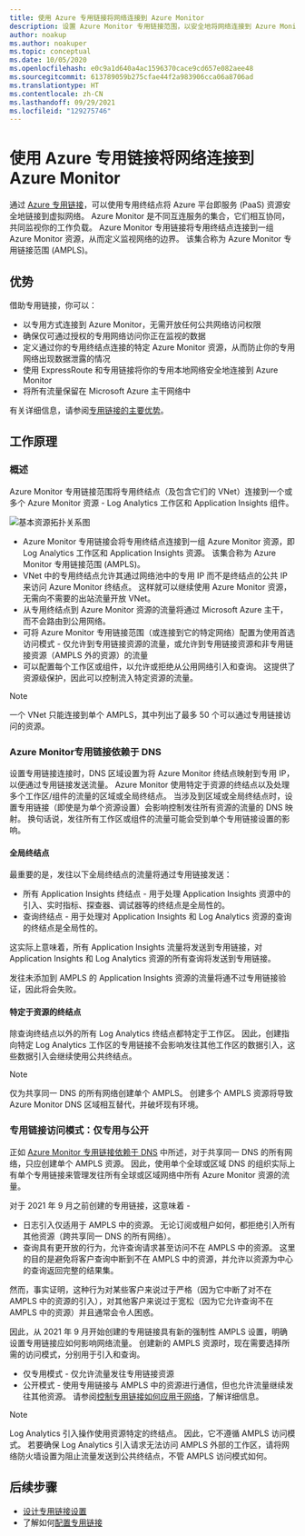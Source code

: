 ```yaml
---
title: 使用 Azure 专用链接将网络连接到 Azure Monitor
description: 设置 Azure Monitor 专用链接范围，以安全地将网络连接到 Azure Monitor。
author: noakup
ms.author: noakuper
ms.topic: conceptual
ms.date: 10/05/2020
ms.openlocfilehash: e0c9a1d640a4ac1596370cace9cd657e082aee48
ms.sourcegitcommit: 613789059b275cfae44f2a983906cca06a8706ad
ms.translationtype: HT
ms.contentlocale: zh-CN
ms.lasthandoff: 09/29/2021
ms.locfileid: "129275746"
---
```

# <a name="use-azure-private-link-to-connect-networks-to-azure-monitor"></a>使用 Azure 专用链接将网络连接到 Azure Monitor

通过 [Azure 专用链接](../../private-link/private-link-overview.md)，可以使用专用终结点将 Azure 平台即服务 (PaaS) 资源安全地链接到虚拟网络。 Azure Monitor 是不同互连服务的集合，它们相互协同，共同监视你的工作负载。 Azure Monitor 专用链接将专用终结点连接到一组 Azure Monitor 资源，从而定义监视网络的边界。 该集合称为 Azure Monitor 专用链接范围 (AMPLS)。


## <a name="advantages"></a>优势

借助专用链接，你可以：

- 以专用方式连接到 Azure Monitor，无需开放任何公共网络访问权限
- 确保仅可通过授权的专用网络访问你正在监视的数据
- 定义通过你的专用终结点连接的特定 Azure Monitor 资源，从而防止你的专用网络出现数据泄露的情况
- 使用 ExpressRoute 和专用链接将你的专用本地网络安全地连接到 Azure Monitor
- 将所有流量保留在 Microsoft Azure 主干网络中

有关详细信息，请参阅[专用链接的主要优势](../../private-link/private-link-overview.md#key-benefits)。

## <a name="how-it-works"></a>工作原理

### <a name="overview"></a>概述
Azure Monitor 专用链接范围将专用终结点（及包含它们的 VNet）连接到一个或多个 Azure Monitor 资源 - Log Analytics 工作区和 Application Insights 组件。

![基本资源拓扑关系图](./media/private-link-security/private-link-basic-topology.png)

* Azure Monitor 专用链接会将专用终结点连接到一组 Azure Monitor 资源，即 Log Analytics 工作区和 Application Insights 资源。 该集合称为 Azure Monitor 专用链接范围 (AMPLS)。
* VNet 中的专用终结点允许其通过网络池中的专用 IP 而不是终结点的公共 IP 来访问 Azure Monitor 终结点。 这样就可以继续使用 Azure Monitor 资源，无需向不需要的出站流量开放 VNet。 
* 从专用终结点到 Azure Monitor 资源的流量将通过 Microsoft Azure 主干，而不会路由到公用网络。
* 可将 Azure Monitor 专用链接范围（或连接到它的特定网络）配置为使用首选访问模式 - 仅允许到专用链接资源的流量，或允许到专用链接资源和非专用链接资源（AMPLS 外的资源）的流量
* 可以配置每个工作区或组件，以允许或拒绝从公用网络引入和查询。 这提供了资源级保护，因此可以控制流入特定资源的流量。

> [!NOTE]
> 一个 VNet 只能连接到单个 AMPLS，其中列出了最多 50 个可以通过专用链接访问的资源。

### <a name="azure-monitor-private-link-relies-on-your-dns"></a>Azure Monitor专用链接依赖于 DNS
设置专用链接连接时，DNS 区域设置为将 Azure Monitor 终结点映射到专用 IP，以便通过专用链接发送流量。 Azure Monitor 使用特定于资源的终结点以及处理多个工作区/组件的流量的区域或全局终结点。 当涉及到区域或全局终结点时，设置专用链接（即使是为单个资源设置）会影响控制发往所有资源的流量的 DNS 映射。 换句话说，发往所有工作区或组件的流量可能会受到单个专用链接设置的影响。

#### <a name="global-endpoints"></a>全局终结点
最重要的是，发往以下全局终结点的流量将通过专用链接发送：
* 所有 Application Insights 终结点 - 用于处理 Application Insights 资源中的引入、实时指标、探查器、调试器等的终结点是全局性的。
* 查询终结点 - 用于处理对 Application Insights 和 Log Analytics 资源的查询的终结点是全局性的。

这实际上意味着，所有 Application Insights 流量将发送到专用链接，对 Application Insights 和 Log Analytics 资源的所有查询将发送到专用链接。

发往未添加到 AMPLS 的 Application Insights 资源的流量将通不过专用链接验证，因此将会失败。

#### <a name="resource-specific-endpoints"></a>特定于资源的终结点
除查询终结点以外的所有 Log Analytics 终结点都特定于工作区。 因此，创建指向特定 Log Analytics 工作区的专用链接不会影响发往其他工作区的数据引入，这些数据引入会继续使用公共终结点。


> [!NOTE]
> 仅为共享同一 DNS 的所有网络创建单个 AMPLS。 创建多个 AMPLS 资源将导致 Azure Monitor DNS 区域相互替代，并破坏现有环境。

### <a name="private-link-access-modes-private-only-vs-open"></a>专用链接访问模式：仅专用与公开
正如 [Azure Monitor 专用链接依赖于 DNS](#azure-monitor-private-link-relies-on-your-dns) 中所述，对于共享同一 DNS 的所有网络，只应创建单个 AMPLS 资源。 因此，使用单个全球或区域 DNS 的组织实际上有单个专用链接来管理发往所有全球或区域网络中所有 Azure Monitor 资源的流量。

对于 2021 年 9 月之前创建的专用链接，这意味着 - 
* 日志引入仅适用于 AMPLS 中的资源。 无论订阅或租户如何，都拒绝引入所有其他资源（跨共享同一 DNS 的所有网络）。
* 查询具有更开放的行为，允许查询请求甚至访问不在 AMPLS 中的资源。 这里的目的是避免将客户查询中断到不在 AMPLS 中的资源，并允许以资源为中心的查询返回完整的结果集。

然而，事实证明，这种行为对某些客户来说过于严格（因为它中断了对不在 AMPLS 中的资源的引入），对其他客户来说过于宽松（因为它允许查询不在 AMPLS 中的资源）并且通常会令人困惑。

因此，从 2021 年 9 月开始创建的专用链接具有新的强制性 AMPLS 设置，明确设置专用链接应如何影响网络流量。 创建新的 AMPLS 资源时，现在需要选择所需的访问模式，分别用于引入和查询。 
* 仅专用模式 - 仅允许流量发往专用链接资源
* 公开模式 - 使用专用链接与 AMPLS 中的资源进行通信，但也允许流量继续发往其他资源。 请参阅[控制专用链接如何应用于网络](./private-link-design.md#control-how-private-links-apply-to-your-networks)，了解详细信息。

> [!NOTE]
> Log Analytics 引入操作使用资源特定的终结点。 因此，它不遵循 AMPLS 访问模式。 若要确保 Log Analytics 引入请求无法访问 AMPLS 外部的工作区，请将网络防火墙设置为阻止流量发送到公共终结点，不管 AMPLS 访问模式如何。

## <a name="next-steps"></a>后续步骤
- [设计专用链接设置](private-link-design.md)
- 了解如何[配置专用链接](private-link-configure.md)

<h3><a id="connect-to-a-private-endpoint"></a></h3>
